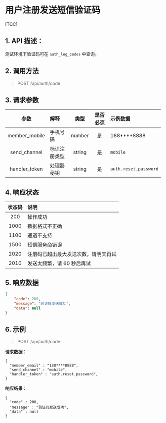 # 用户注册发送短信验证码

[TOC]

## 1. API 描述：

测试环境下验证码可在 `auth_log_codes` 中查询。

## 2. 调用方法

> POST /api/auth/code

## 3. 请求参数

参数 | 解释 | 类型 | 是否必须 | 示例数据
:---:|:---|:---:|:---:|:---
member_mobile| 手机号码 | number | 是 | 188****8888
send_channel | 标识注册类型 | string | 是 | `mobile`
handler_token | 处理器秘钥 | string | 是 | `auth.reset.password`


## 4. 响应状态

状态码 | 说明
:---:|:---
200|  操作成功
1000| 数据格式不正确
1100 | 通道不支持
1500 | 短信服务商错误
2020 | 注册码已超出最大发送次数，请明天再试
2010 | 发送太频繁，请 60 秒后再试




## 5. 响应数据

```json
{
    "code": 200,
    "message": "验证码发送成功",
    "data": null
}
```

## 6. 示例

> POST /api/auth/code

**请求数据：**

```josn
{
  "member_email" : "188****8888",
  "send_channel" : "mobile",
  "handler_token" : "auth.reset.password",
}
```

**响应结果：**

```josn
{
  "code" : 200,
  "message" : "验证码发送成功",
  "data" : null
}
```